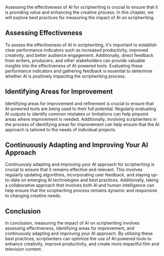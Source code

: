 

Assessing the effectiveness of AI for scriptwriting is crucial to ensure that it is providing value and enhancing the creative process. In this chapter, we will explore best practices for measuring the impact of AI on scriptwriting.

Assessing Effectiveness
-----------------------

To assess the effectiveness of AI in scriptwriting, it's important to establish clear performance indicators such as increased productivity, improved creativity, and better audience engagement. Additionally, direct feedback from writers, producers, and other stakeholders can provide valuable insights into the effectiveness of AI-powered tools. Evaluating these performance indicators and gathering feedback is essential to determine whether AI is positively impacting the scriptwriting process.

Identifying Areas for Improvement
---------------------------------

Identifying areas for improvement and refinement is crucial to ensure that AI-powered tools are being used to their full potential. Regularly evaluating AI outputs to identify common mistakes or limitations can help pinpoint areas where improvement is needed. Additionally, involving scriptwriters in the process of identifying areas for improvement can help ensure that the AI approach is tailored to the needs of individual projects.

Continuously Adapting and Improving Your AI Approach
----------------------------------------------------

Continuously adapting and improving your AI approach for scriptwriting is crucial to ensure that it remains effective and relevant. This involves regularly updating algorithms, incorporating user feedback, and staying up-to-date on emerging AI technologies and best practices. Additionally, taking a collaborative approach that involves both AI and human intelligence can help ensure that the scriptwriting process remains dynamic and responsive to changing creative needs.

Conclusion
----------

In conclusion, measuring the impact of AI on scriptwriting involves assessing effectiveness, identifying areas for improvement, and continuously adapting and improving your AI approach. By utilizing these best practices, scriptwriters can optimize the use of AI-powered tools to enhance creativity, improve productivity, and create more impactful film and television content.

